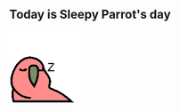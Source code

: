 <h2>Today is Sleepy Parrot's day</h2><img src="https://raw.githubusercontent.com/jmhobbs/cultofthepartyparrot.com/master/parrots/hd/sleepingparrot.gif" />